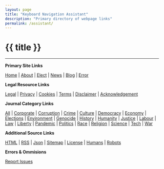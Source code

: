```yaml
---
layout: page
title: "Keyboard Navigation Assistant"
description: "Primary directory of webpage links"
permalink: /assistant/
---
```


# {{ title }}

---

**Primary Site Links**

<section>

[Home](https://kiri-vadivelu.ca) |
[About](https://kiri-vadivelu.ca/about) |
[Elect](https://kiri-vadivelu.ca/elect) |
[News](https://kiri-vadivelu.ca/news) |
[Blog](https://kiri-vadivelu.ca/blog) |
[Error](https://kiri-vadivelu.ca/404)

</section>

**Legal Resource Links**

<section>

[Legal](https://kiri-vadivelu.ca/legal/) |
[Privacy](https://kiri-vadivelu.ca/legal/privacy) |
[Cookies](https://kiri-vadivelu.ca/legal/cookies) |
[Terms](https://kiri-vadivelu.ca/legal/terms) |
[Disclaimer](https://kiri-vadivelu.ca/legal/disclaimer) |
[Acknowledgement](https://kiri-vadivelu.ca/legal/acknowledge)

</section>

**Journal Category Links**

<section>

[All](https://kiri-vadivelu.ca/blog/) |
[Corporate](https://kiri-vadivelu.ca/corporate/) |
[Corruption](https://kiri-vadivelu.ca/corruption/) |
[Crime](https://kiri-vadivelu.ca/crime/) |
[Culture](https://kiri-vadivelu.ca/culture/) |
[Democracy](https://kiri-vadivelu.ca/democracy/) |
[Economy](https://kiri-vadivelu.ca/economy/) |
[Elections](https://kiri-vadivelu.ca/elections/) |
[Environment](https://kiri-vadivelu.ca/environment/) |
[Genocide](https://kiri-vadivelu.ca/genocide/) |
[History](https://kiri-vadivelu.ca/history/) |
[Humanity](https://kiri-vadivelu.ca/humanity/) |
[Justice](https://kiri-vadivelu.ca/justice/) |
[Labour](https://kiri-vadivelu.ca/labour/) |
[Law](https://kiri-vadivelu.ca/law/) |
[Liberty](https://kiri-vadivelu.ca/liberty/) |
[Pandemic](https://kiri-vadivelu.ca/pandemic/) |
[Politics](https://kiri-vadivelu.ca/politics/) |
[Race](https://kiri-vadivelu.ca/race/) |
[Religion](https://kiri-vadivelu.ca/religion/) |
[Science](https://kiri-vadivelu.ca/science/) |
[Tech](https://kiri-vadivelu.ca/tech/) |
[War](https://kiri-vadivelu.ca/war/)

</section>

**Additional Source Links**

<section>

[HTML](https://kiri-vadivelu.ca/sitemap/) |
[RSS](https://kiri-vadivelu.ca/feed.xml) |
[Json](https://kiri-vadivelu.ca/feed.json) |
[Sitemap](https://kiri-vadivelu.ca/sitemap.xml) |
[License](https://kiri-vadivelu.ca/license.txt) |
[Humans](https://kiri-vadivelu.ca/humans.txt) |
[Robots](https://kiri-vadivelu.ca/robots.txt)

</section>

**Errors & Ommisions**

<section>

<p>
<a href="mailto:report@kiri-vadivelu.ca">Report Issues</a>
<p>

</section>
